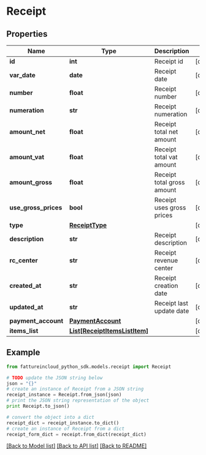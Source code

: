# Receipt


## Properties
Name | Type | Description | Notes
------------ | ------------- | ------------- | -------------
**id** | **int** | Receipt id | [optional] 
**var_date** | **date** | Receipt date | [optional] 
**number** | **float** | Receipt number | [optional] 
**numeration** | **str** | Receipt numeration | [optional] 
**amount_net** | **float** | Receipt total net amount | [optional] 
**amount_vat** | **float** | Receipt total vat amount | [optional] 
**amount_gross** | **float** | Receipt total gross amount | [optional] 
**use_gross_prices** | **bool** | Receipt uses gross prices | [optional] 
**type** | [**ReceiptType**](ReceiptType.md) |  | [optional] 
**description** | **str** | Receipt description | [optional] 
**rc_center** | **str** | Receipt revenue center | [optional] 
**created_at** | **str** | Receipt creation date | [optional] 
**updated_at** | **str** | Receipt last update date | [optional] 
**payment_account** | [**PaymentAccount**](PaymentAccount.md) |  | [optional] 
**items_list** | [**List[ReceiptItemsListItem]**](ReceiptItemsListItem.md) |  | [optional] 

## Example

```python
from fattureincloud_python_sdk.models.receipt import Receipt

# TODO update the JSON string below
json = "{}"
# create an instance of Receipt from a JSON string
receipt_instance = Receipt.from_json(json)
# print the JSON string representation of the object
print Receipt.to_json()

# convert the object into a dict
receipt_dict = receipt_instance.to_dict()
# create an instance of Receipt from a dict
receipt_form_dict = receipt.from_dict(receipt_dict)
```
[[Back to Model list]](../README.md#documentation-for-models) [[Back to API list]](../README.md#documentation-for-api-endpoints) [[Back to README]](../README.md)


